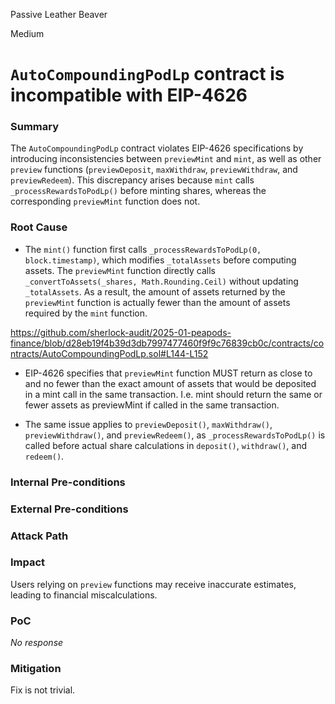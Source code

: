 Passive Leather Beaver

Medium

# `AutoCompoundingPodLp` contract is incompatible with EIP-4626

### Summary

The `AutoCompoundingPodLp` contract violates EIP-4626 specifications by introducing inconsistencies between `previewMint` and `mint`, as well as other `preview` functions (`previewDeposit`, `maxWithdraw`, `previewWithdraw`, and `previewRedeem`).
This discrepancy arises because `mint` calls `_processRewardsToPodLp()` before minting shares, whereas the corresponding `previewMint` function does not.

### Root Cause

- The `mint()` function first calls `_processRewardsToPodLp(0, block.timestamp)`, which modifies `_totalAssets` before computing assets. The `previewMint` function directly calls `_convertToAssets(_shares, Math.Rounding.Ceil)` without updating `_totalAssets`. As a result, the amount of assets returned by the `previewMint` function is actually fewer than the amount of assets required by the `mint` function.

https://github.com/sherlock-audit/2025-01-peapods-finance/blob/d28eb19f4b39d3db7997477460f9f9c76839cb0c/contracts/contracts/AutoCompoundingPodLp.sol#L144-L152

- EIP-4626 specifies that `previewMint` function MUST return as close to and no fewer than the exact amount of assets that would be deposited in a mint call in the same transaction. I.e. mint should return the same or fewer assets as previewMint if called in the same transaction.

- The same issue applies to `previewDeposit()`, `maxWithdraw()`, `previewWithdraw()`, and `previewRedeem()`, as `_processRewardsToPodLp()` is called before actual share calculations in `deposit()`, `withdraw()`, and `redeem()`.

### Internal Pre-conditions



### External Pre-conditions



### Attack Path



### Impact

Users relying on `preview` functions may receive inaccurate estimates, leading to financial miscalculations.

### PoC

_No response_

### Mitigation

Fix is not trivial.